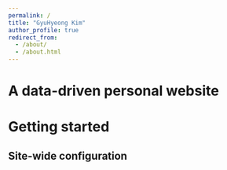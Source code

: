 ```yaml
---
permalink: /
title: "GyuHyeong Kim"
author_profile: true
redirect_from: 
  - /about/
  - /about.html
---
```


A data-driven personal website
======

Getting started
======


Site-wide configuration
------

